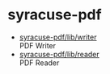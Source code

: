 # syracuse-pdf

* [syracuse-pdf/lib/writer](lib/writer.md)  
  PDF Writer
* [syracuse-pdf/lib/reader](lib/reader.md)  
  PDF Reader
